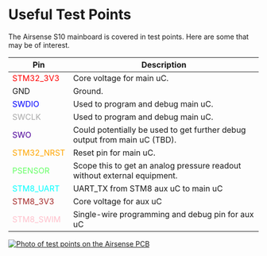 # Useful Test Points

The Airsense S10 mainboard is covered in test points. Here are some
that may be of interest.


|  Pin | Description |
| --- | --- |
| <span style="color:red">STM32_3V3</span> | Core voltage for main uC. |
| GND | Ground. |
| <span style="color:blue">SWDIO</span> | Used to program and debug main uC. |
| <span style="color:darkgray">SWCLK</span> | Used to program and debug main uC. |
| <span style="color:#4c0099">SWO</span> | Could potentially be used to get further debug output from main uC (TBD). |
| <span style="color:orange">STM32_NRST</span> | Reset pin for main uC. |
| <span style="color:#66ff66">PSENSOR</span> | Scope this to get an analog pressure readout without external equipment. |
| <span style="color:cyan">STM8_UART</span> | UART_TX from STM8 aux uC to main uC |
| <span style="color:brown">STM8_3V3</span> | Core voltage for aux uC |
| <span style="color:pink">STM8_SWIM</span> | Single-wire programming and debug pin for aux uC |

[![Photo of test points on the Airsense PCB](/images/testpoints.jpg)](https://airbreak.dev/images/testpoints.jpg)
